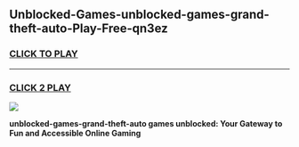 
## Unblocked-Games-unblocked-games-grand-theft-auto-Play-Free-qn3ez
<h3>
<a href="https://premium76.site?title=unblocked-games-grand-theft-auto&ref=21A">CLICK TO PLAY</a></h3>
<hr>

<h3>
<a href="https://premium76.site?title=unblocked-games-grand-theft-auto&ref=21A">CLICK 2 PLAY</a>
  
</h3>

<a href="https://premium76.site?title=unblocked-games-grand-theft-auto&ref=21A"><img src="https://clearcache.store/games.png"></a>


**unblocked-games-grand-theft-auto games unblocked: Your Gateway to Fun and Accessible Online Gaming**
